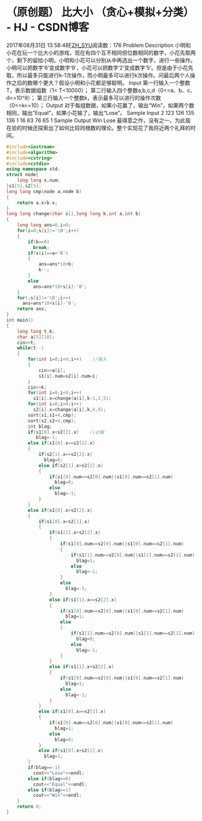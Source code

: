 # （原创题）  比大小  （贪心+模拟+分类） - HJ - CSDN博客
2017年08月31日 13:58:48[FZH_SYU](https://me.csdn.net/feizaoSYUACM)阅读数：176
Problem Description
小明和小花在玩一个比大小的游戏，现在有四个互不相同但位数相同的数字，小花先取两个，剩下的留给小明。小明和小花可以分别从中再选出一个数字，进行一些操作。小明可以把数字‘6’变成数字‘9’，小花可以把数字‘2’变成数字‘5’。但是由于小花先取，所以最多只能进行k-1次操作，而小明最多可以进行k次操作。问最后两个人操作之后的数哪个更大？假设小明和小花都足够聪明。
Input 
第一行输入一个整数T，表示数据组数（1< T<10000）； 
第二行输入四个整数a,b,c,d（0<=a、b、c、d<=10^9）； 
第三行输入一个整数k，表示最多可以进行的操作次数（0<=k<=10）；
Output 
对于每组数据，如果小花赢了，输出“Win”，如果两个数相同，输出“Equal”，如果小花输了，输出“Lose”。
Sample Input 
2 
123 126 135 136 
1 
16 63 76 65 
1
Sample Output 
Win 
Lose
最得意之作，没有之一。为此我在验的时候还探索出了如何比较同根数的理论。整个实现花了我将近两个礼拜的时间。
```cpp
#include<iostream>
#include<algorithm>
#include<cstring>
#include<cstdio>
using namespace std;
struct node{
    long long x,num;
}s1[5],s2[5];
long long cmp(node a,node b)
{
    return a.x>b.x;
}
long long change(char s[],long long k,int a,int b)
{
    long long ans=0,i=0;
    for(i=0;s[i]!='\0';i++)
    {
        if(k==0)
          break;
        if(s[i]==a+'0')
        {
            ans=ans*10+b; 
            k--;
        } 
        else
          ans=ans*10+s[i]-'0';
    }
    for(;s[i]!='\0';i++)
      ans=ans*10+s[i]-'0';
    return ans;
}
int main()
{
    long long t,k;
    char a[5][10];
    cin>>t;
    while(t--)
    {   
        for(int i=0;i<4;i++)    //输入 
        {
            cin>>a[i];
            s1[i].num=s2[i].num=i;
        }
        cin>>k;
        for(int i=0;i<4;i++)
          s1[i].x=change(a[i],k-1,2,5);
        for(int i=0;i<4;i++)
          s2[i].x=change(a[i],k,6,9);
        sort(s1,s1+4,cmp);
        sort(s2,s2+4,cmp);
        int blag;
        if(s1[0].x<s2[2].x)    //必输 
           blag=-1;
        else if(s1[0].x==s2[2].x)
        {
            if(s2[1].x==s2[2].x)
              blag=0;
            else if(s2[1].x>s2[2].x)
            {
                if(s1[0].num==s2[0].num||s1[0].num==s2[1].num)
                  blag=0;
                else
                  blag=-1;
            }
        }
        else if(s1[0].x>s2[2].x)
        {
            if(s1[0].x<s2[1].x)
            {
                if(s1[1].x>s2[2].x)
                {
                    if(s1[0].num==s2[0].num||s1[0].num==s2[1].num)
                    {
                        if(s1[1].num==s2[0].num||s1[1].num==s2[1].num)
                          blag=1;
                        else
                          blag=-1;
                    }
                    else
                      blag=-1;
                }
                else if(s1[1].x==s2[2].x)
                {
                    if(s1[0].num==s2[0].num||s1[0].num==s2[1].num)
                      blag=1;
                    else
                    {
                        if(s1[1].num==s2[0].num||s1[1].num==s2[1].num)
                          blag=0;
                        else
                          blag=-1;
                    }
                }
                else if(s1[1].x<s2[2].x)
                {
                    if(s1[0].num==s2[0].num||s1[0].num==s2[1].num)
                      blag=1;
                    else
                      blag=-1;
                }
            }
            else if(s1[0].x==s2[1].x)
            {
                if(s1[0].num==s2[0].num||s1[0].num==s2[1].num)
                  blag=1;
                else
                  blag=0;
            }
            else if(s1[0].x>s2[1].x)
              blag=1;
        }
        if(blag==-1)
          cout<<"Lose"<<endl;
        else if(blag==0)
          cout<<"Equal"<<endl;
        else if(blag==1)
          cout<<"Win"<<endl;
    }
    return 0;
}
```

